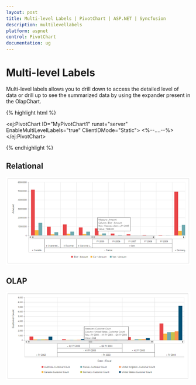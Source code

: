 ```yaml
---
layout: post
title: Multi-level Labels | PivotChart | ASP.NET | Syncfusion
description: multilevellabels
platform: aspnet
control: PivotChart
documentation: ug
---
```


# Multi-level Labels

Multi-level labels allows you to drill down to access the detailed level of data or drill up to see the summarized data by using the expander present in the OlapChart.

{% highlight html %}

<ej:PivotChart ID="MyPivotChart1" runat="server" EnableMultiLevelLabels="true" ClientIDMode="Static">
 <%--....--%>
</ej:PivotChart>

{% endhighlight %}

## Relational

![Multi-level labels in ASP NET pivot chart with relational mode](MultiLevelLabels_images/relational.png)

## OLAP

![Multi-level labels in ASP NET pivot chart OLAP mode](MultiLevelLabels_images/olap.png)


